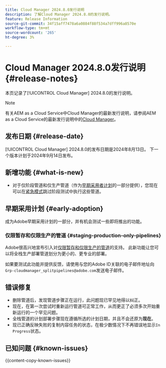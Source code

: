 ```yaml
---
title: Cloud Manager 2024.8.0发行说明
description: 了解Cloud Manager 2024.8.0的发行说明。
feature: Release Information
source-git-commit: 34f15aff7478a6a0884f88f534a7dff996a8570e
workflow-type: tm+mt
source-wordcount: '265'
ht-degree: 3%

---
```



# Cloud Manager 2024.8.0发行说明 {#release-notes}

本页记录了[!UICONTROL Cloud Manager] 2024.8.0的发行说明。

>[!NOTE]
>
>有关AEM as a Cloud Service中Cloud Manager的最新发行说明，请参阅AEM as a Cloud Service的最新发行说明中的[Cloud Manager](https://experienceleague.adobe.com/en/docs/experience-manager-cloud-service/content/release-notes/cloud-manager/current)。

## 发布日期 {#release-date}

[!UICONTROL Cloud Manager] 2024.8.0的发布日期是2024年8月13日。 下一个版本计划于2024年9月14日发布。

## 新增功能 {#what-is-new}

* 对于仅阶段管道和仅生产管道（作为[早期采用者计划](#staging-production-only-pipelines)的一部分提供），您现在可以在[紧急模式](/help/using/stage-prod-only.md#emergency-mode)跳过阶段测试中执行这些管道。

## 早期采用计划 {#early-adoption}

成为Adobe早期采用计划的一部分，并有机会测试一些即将推出的功能。

### 仅限暂存和仅限生产的管道 {#staging-production-only-pipelines}

Adobe很高兴地宣布引入对[仅限暂存和仅限生产的管道](/help/using/stage-prod-only.md)的支持。 此新功能让您可以将全栈生产部署管道划分为更小的、更专业的部署。

如果要测试此功能并提供反馈，请使用与您的Adobe ID关联的电子邮件地址向`Grp-cloudmanager_splitpipelines@adobe.com`发送电子邮件。

## 错误修复

* 删除管道后，发现管道步骤正在运行，此问题现已罕见地得以纠正。
* 现在，在第一次尝试时重新运行管道可正常工作，从而更正了必须多次开始重新运行的一个罕见问题。
* 全栈管道的计划部署步骤现在遵循所选的计划日期，并且不会还原为&#x200B;**现在**。
* 现已正确反映失败的复制内容任务的状态，在极少数情况下不再错误地显示`In Progress`状态。

## 已知问题 {#known-issues}

{{content-copy-known-issues}}
